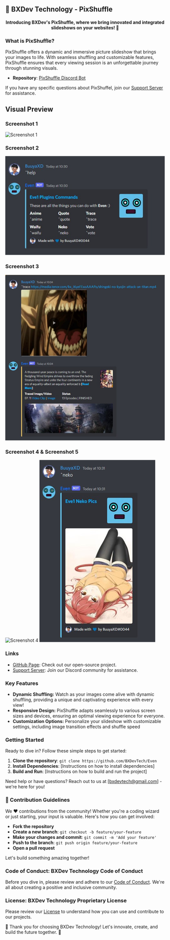 ## 🎴 BXDev Technology - PixShuffle

<h4 align="center">Introducing BXDev's PixShuffle, where we bring innovated and integrated slideshows on your websites! 🎴</h4>

### What is PixShuffle?

PixShuffle offers a dynamic and immersive picture slideshow that brings your images to life. With seamless shuffling and customizable features, PixShuffle ensures that every viewing session is an unforgettable journey through stunning visuals.

- **Repository**: [PixShuffle Discord Bot](https://github.com/BXDevTech/PixShuffle)

If you have any specific questions about PixShuffel, join our [Support Server](https://discord.gg/SsW9HPKnUR) for assistance.

## Visual Preview

### Screenshot 1
![Screenshot 1](/PixShuffle/src/img/#1.png "Even Profile On Discord")

### Screenshot 2
![Screenshot 2](https://github.com/BXDevTech/Even/blob/main/Assets/Even_help.jpg "Even Help Command")

### Screenshot 3
![Screenshot 3](https://github.com/BXDevTech/Even/blob/main/Assets/Even_trace.jpg "Even Trace Command")

### Screenshot 4 & Screenshot 5
![Screenshot 4](https://github.com/BXDevTech/PixShuffle/blob/main/src/img/#1.png "Even Waifu Command")
![Screenshot 5](https://github.com/BXDevTech/Even/blob/main/Assets/even_neko.jpg "Even Neko Command")

### Links

- [GitHub Page](https://github.com/bxdevtech): Check out our open-source project.
- [Support Server](https://discord.gg/SsW9HPKnUR): Join our Discord community for assistance.

### Key Features

- **Dynamic Shuffling:** Watch as your images come alive with dynamic shuffling,    providing a unique and captivating experience with every view!
- **Responsive Design:** PixShuffle adapts seamlessly to various screen sizes and devices, ensuring an optimal viewing experience for everyone.
- **Customization Options:** Personalize your slideshow with customizable settings, including image transition effects and shuffle speed

### Getting Started

Ready to dive in? Follow these simple steps to get started:

1. **Clone the repository**: `git clone https://github.com/BXDevTech/Even`
2. **Install Dependencies**: [Instructions on how to install dependencies]
3. **Build and Run**: [Instructions on how to build and run the project]

Need help or have questions? Reach out to us at [bxdevtech@gmail.com] - we're here for you!

### 🚀 Contribution Guidelines

We ❤️ contributions from the community! Whether you're a coding wizard or just starting, your input is valuable. Here's how you can get involved:

- **Fork the repository**
- **Create a new branch**: `git checkout -b feature/your-feature`
- **Make your changes and commit**: `git commit -m 'Add your feature'`
- **Push to the branch**: `git push origin feature/your-feature`
- **Open a pull request**

Let's build something amazing together!

### Code of Conduct: BXDev Technology Code of Conduct

Before you dive in, please review and adhere to our [Code of Conduct](CODE_OF_CONDUCT.md). We're all about creating a positive and inclusive community.

### License: BXDev Technology Proprietary License

Please review our [License](LICENSE) to understand how you can use and contribute to our projects.

🌟 Thank you for choosing BXDev Technology! Let's innovate, create, and build the future together. 🌟

